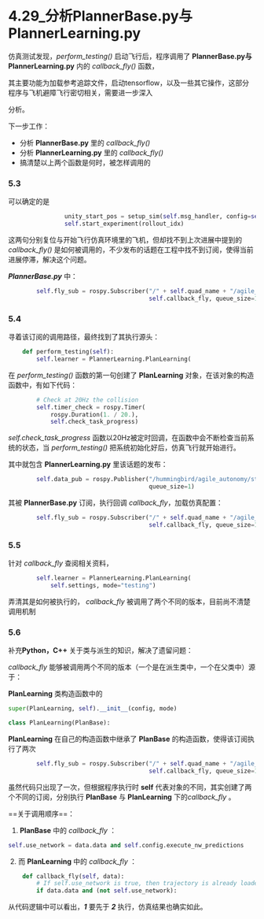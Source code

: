 # 4.29_分析PlannerBase.py与PlannerLearning.py

仿真测试发现，*perform_testing()* 启动飞行后，程序调用了 **PlannerBase.py与PlannerLearning.py** 内的 *callback_fly()* 函数，

其主要功能为加载参考追踪文件，启动tensorflow，以及一些其它操作，这部分程序与飞机避障飞行密切相关，需要进一步深入

分析。

下一步工作：

- 分析 **PlannerBase.py** 里的  *callback_fly()* 
- 分析 **PlannerLearning.py** 里的  *callback_fly()* 
- 搞清楚以上两个函数是何时，被怎样调用的

### 5.3 

可以确定的是

```py
                unity_start_pos = setup_sim(self.msg_handler, config=self.settings)
                self.start_experiment(rollout_idx)
```

这两句分别复位与开始飞行仿真环境里的飞机，但却找不到上次进展中提到的  *callback_fly()* 是如何被调用的，不少发布的话题在工程中找不到订阅，使得当前进展停滞，解决这个问题。

***PlannerBase.py*** 中：

```py
        self.fly_sub = rospy.Subscriber("/" + self.quad_name + "/agile_autonomy/start_flying", Bool,
                                        self.callback_fly, queue_size=1)  # Receive and fly
```

### 5.4

寻着该订阅的调用路径，最终找到了其执行源头：

```py
    def perform_testing(self):
        self.learner = PlannerLearning.PlanLearning(
```

在 *perform_testing()* 函数的第一句创建了 **PlanLearning** 对象，在该对象的构造函数中，有如下代码：

```py
        # Check at 20Hz the collision
        self.timer_check = rospy.Timer(
            rospy.Duration(1. / 20.),
            self.check_task_progress)
```

*self.check_task_progress* 函数以20Hz被定时回调，在函数中会不断检查当前系统的状态，当 *perform_testing()* 把系统初始化好后，仿真飞行就开始进行。

其中就包含 **PlannerLearning.py** 里该话题的发布：

```py
        self.data_pub = rospy.Publisher("/hummingbird/agile_autonomy/start_flying", Bool,
                                        queue_size=1) 
```

其被 **PlannerBase.py** 订阅，执行回调 *callback_fly*，加载仿真配置：

```py
        self.fly_sub = rospy.Subscriber("/" + self.quad_name + "/agile_autonomy/start_flying", Bool,
                                        self.callback_fly, queue_size=1) 
```

### 5.5

针对  *callback_fly* 查阅相关资料，

```py
        self.learner = PlannerLearning.PlanLearning(
            self.settings, mode="testing")
```

弄清其是如何被执行的， *callback_fly* 被调用了两个不同的版本，目前尚不清楚调用机制

### 5.6

补充**Python，C++** 关于类与派生的知识，解决了遗留问题：

*callback_fly*  能够被调用两个不同的版本（一个是在派生类中，一个在父类中）源于：

**PlanLearning** 类构造函数中的

```py
super(PlanLearning, self).__init__(config, mode)
```

```py
class PlanLearning(PlanBase):
```



**PlanLearning** 在自己的构造函数中继承了 **PlanBase** 的构造函数，使得该订阅执行了两次

```py
        self.fly_sub = rospy.Subscriber("/" + self.quad_name + "/agile_autonomy/start_flying", Bool,
                                        self.callback_fly, queue_size=1)  # Receive and fly
```

虽然代码只出现了一次，但根据程序执行时 **self** 代表对象的不同，其实创建了两个不同的订阅，分别执行  **PlanBase** 与 **PlanLearning** 下的*callback_fly*  。

==关于调用顺序==：

1. **PlanBase** 中的 *callback_fly*  ：

```py
self.use_network = data.data and self.config.execute_nw_predictions
```

​	2. 而 **PlanLearning** 中的  *callback_fly*  ：

```py
    def callback_fly(self, data):
        # If self.use_network is true, then trajectory is already loaded
        if data.data and (not self.use_network):
```

从代码逻辑中可以看出，***1*** 要先于 ***2*** 执行，仿真结果也确实如此。
